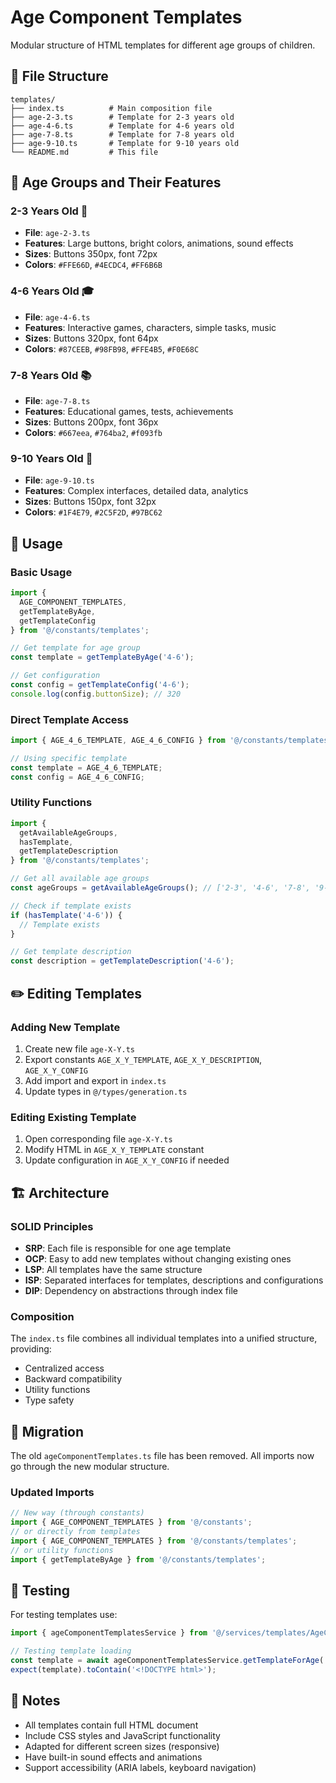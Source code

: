 # Age Component Templates

Modular structure of HTML templates for different age groups of children.

## 📁 File Structure

```
templates/
├── index.ts          # Main composition file
├── age-2-3.ts        # Template for 2-3 years old
├── age-4-6.ts        # Template for 4-6 years old  
├── age-7-8.ts        # Template for 7-8 years old
├── age-9-10.ts       # Template for 9-10 years old
└── README.md         # This file
```

## 🎯 Age Groups and Their Features

### 2-3 Years Old 🎈
- **File**: `age-2-3.ts`
- **Features**: Large buttons, bright colors, animations, sound effects
- **Sizes**: Buttons 350px, font 72px
- **Colors**: `#FFE66D`, `#4ECDC4`, `#FF6B6B`

### 4-6 Years Old 🎓
- **File**: `age-4-6.ts`
- **Features**: Interactive games, characters, simple tasks, music
- **Sizes**: Buttons 320px, font 64px
- **Colors**: `#87CEEB`, `#98FB98`, `#FFE4B5`, `#F0E68C`

### 7-8 Years Old 📚
- **File**: `age-7-8.ts`
- **Features**: Educational games, tests, achievements
- **Sizes**: Buttons 200px, font 36px
- **Colors**: `#667eea`, `#764ba2`, `#f093fb`

### 9-10 Years Old 🎯
- **File**: `age-9-10.ts`
- **Features**: Complex interfaces, detailed data, analytics
- **Sizes**: Buttons 150px, font 32px
- **Colors**: `#1F4E79`, `#2C5F2D`, `#97BC62`

## 🔧 Usage

### Basic Usage

```typescript
import { 
  AGE_COMPONENT_TEMPLATES,
  getTemplateByAge,
  getTemplateConfig 
} from '@/constants/templates';

// Get template for age group
const template = getTemplateByAge('4-6');

// Get configuration
const config = getTemplateConfig('4-6');
console.log(config.buttonSize); // 320
```

### Direct Template Access

```typescript
import { AGE_4_6_TEMPLATE, AGE_4_6_CONFIG } from '@/constants/templates/age-4-6';

// Using specific template
const template = AGE_4_6_TEMPLATE;
const config = AGE_4_6_CONFIG;
```

### Utility Functions

```typescript
import { 
  getAvailableAgeGroups,
  hasTemplate,
  getTemplateDescription 
} from '@/constants/templates';

// Get all available age groups
const ageGroups = getAvailableAgeGroups(); // ['2-3', '4-6', '7-8', '9-10']

// Check if template exists
if (hasTemplate('4-6')) {
  // Template exists
}

// Get template description
const description = getTemplateDescription('4-6');
```

## ✏️ Editing Templates

### Adding New Template

1. Create new file `age-X-Y.ts`
2. Export constants `AGE_X_Y_TEMPLATE`, `AGE_X_Y_DESCRIPTION`, `AGE_X_Y_CONFIG`
3. Add import and export in `index.ts`
4. Update types in `@/types/generation.ts`

### Editing Existing Template

1. Open corresponding file `age-X-Y.ts`
2. Modify HTML in `AGE_X_Y_TEMPLATE` constant
3. Update configuration in `AGE_X_Y_CONFIG` if needed

## 🏗️ Architecture

### SOLID Principles

- **SRP**: Each file is responsible for one age template
- **OCP**: Easy to add new templates without changing existing ones
- **LSP**: All templates have the same structure
- **ISP**: Separated interfaces for templates, descriptions and configurations
- **DIP**: Dependency on abstractions through index file

### Composition

The `index.ts` file combines all individual templates into a unified structure, providing:

- Centralized access
- Backward compatibility
- Utility functions
- Type safety

## 🔄 Migration

The old `ageComponentTemplates.ts` file has been removed. All imports now go through the new modular structure.

### Updated Imports

```typescript
// New way (through constants)
import { AGE_COMPONENT_TEMPLATES } from '@/constants';
// or directly from templates
import { AGE_COMPONENT_TEMPLATES } from '@/constants/templates';
// or utility functions
import { getTemplateByAge } from '@/constants/templates';
```

## 🧪 Testing

For testing templates use:

```typescript
import { ageComponentTemplatesService } from '@/services/templates/AgeComponentTemplatesService';

// Testing template loading
const template = await ageComponentTemplatesService.getTemplateForAge('4-6');
expect(template).toContain('<!DOCTYPE html>');
```

## 📝 Notes

- All templates contain full HTML document
- Include CSS styles and JavaScript functionality
- Adapted for different screen sizes (responsive)
- Have built-in sound effects and animations
- Support accessibility (ARIA labels, keyboard navigation)
